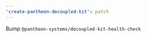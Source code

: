 ```yaml
---
'create-pantheon-decoupled-kit': patch
---
```


Bump `@pantheon-systems/decoupled-kit-health-check`
